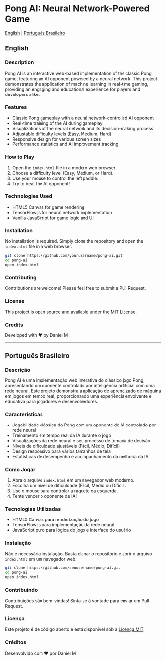 # Pong AI: Neural Network-Powered Game

[English](#english) | [Português Brasileiro](#português-brasileiro)

## English

### Description

Pong AI is an interactive web-based implementation of the classic Pong game, featuring an AI opponent powered by a neural network. This project demonstrates the application of machine learning in real-time gaming, providing an engaging and educational experience for players and developers alike.

### Features

- Classic Pong gameplay with a neural network-controlled AI opponent
- Real-time training of the AI during gameplay
- Visualizations of the neural network and its decision-making process
- Adjustable difficulty levels (Easy, Medium, Hard)
- Responsive design for various screen sizes
- Performance statistics and AI improvement tracking

### How to Play

1. Open the `index.html` file in a modern web browser.
2. Choose a difficulty level (Easy, Medium, or Hard).
3. Use your mouse to control the left paddle.
4. Try to beat the AI opponent!

### Technologies Used

- HTML5 Canvas for game rendering
- TensorFlow.js for neural network implementation
- Vanilla JavaScript for game logic and UI

### Installation

No installation is required. Simply clone the repository and open the `index.html` file in a web browser.

```bash
git clone https://github.com/yourusername/pong-ai.git
cd pong-ai
open index.html
```

### Contributing

Contributions are welcome! Please feel free to submit a Pull Request.

### License

This project is open source and available under the [MIT License](LICENSE).

### Credits

Developed with ❤️ by Daniel M

---

## Português Brasileiro

### Descrição

Pong AI é uma implementação web interativa do clássico jogo Pong, apresentando um oponente controlado por inteligência artificial com uma rede neural. Este projeto demonstra a aplicação de aprendizado de máquina em jogos em tempo real, proporcionando uma experiência envolvente e educativa para jogadores e desenvolvedores.

### Características

- Jogabilidade clássica do Pong com um oponente de IA controlado por rede neural
- Treinamento em tempo real da IA durante o jogo
- Visualizações da rede neural e seu processo de tomada de decisão
- Níveis de dificuldade ajustáveis (Fácil, Médio, Difícil)
- Design responsivo para vários tamanhos de tela
- Estatísticas de desempenho e acompanhamento da melhoria da IA

### Como Jogar

1. Abra o arquivo `index.html` em um navegador web moderno.
2. Escolha um nível de dificuldade (Fácil, Médio ou Difícil).
3. Use o mouse para controlar a raquete da esquerda.
4. Tente vencer o oponente de IA!

### Tecnologias Utilizadas

- HTML5 Canvas para renderização do jogo
- TensorFlow.js para implementação da rede neural
- JavaScript puro para lógica do jogo e interface do usuário

### Instalação

Não é necessária instalação. Basta clonar o repositório e abrir o arquivo `index.html` em um navegador web.

```bash
git clone https://github.com/seuusername/pong-ai.git
cd pong-ai
open index.html
```

### Contribuindo

Contribuições são bem-vindas! Sinta-se à vontade para enviar um Pull Request.

### Licença

Este projeto é de código aberto e está disponível sob a [Licença MIT](LICENSE).

### Créditos

Desenvolvido com ❤️ por Daniel M
